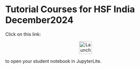 # Tutorial Courses for HSF India December2024

Click on this link:

<p align="center">
  <a href="https://ianna.github.io/courses-hsf-india-december2024/lab/index.html">
    <img src="https://jupyterlite.readthedocs.io/en/latest/_static/badge.svg" alt="Launch JupyterLite" height="40">
  </a>
</p>

to open your student notebook in JupyterLite.

